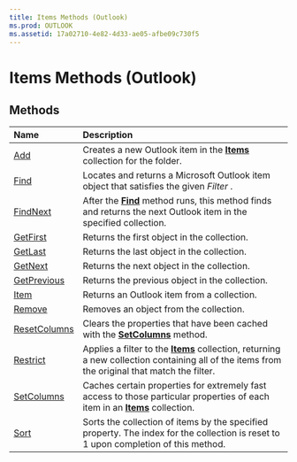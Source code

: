 ```yaml
---
title: Items Methods (Outlook)
ms.prod: OUTLOOK
ms.assetid: 17a02710-4e82-4d33-ae05-afbe09c730f5
---
```



# Items Methods (Outlook)

## Methods



|**Name**|**Description**|
|:-----|:-----|
|[Add](items-add-method-outlook.md)|Creates a new Outlook item in the  **[Items](items-object-outlook.md)** collection for the folder.|
|[Find](items-find-method-outlook.md)|Locates and returns a Microsoft Outlook item object that satisfies the given  _Filter_ .|
|[FindNext](items-findnext-method-outlook.md)|After the  **[Find](items-find-method-outlook.md)** method runs, this method finds and returns the next Outlook item in the specified collection.|
|[GetFirst](items-getfirst-method-outlook.md)|Returns the first object in the collection. |
|[GetLast](items-getlast-method-outlook.md)|Returns the last object in the collection. |
|[GetNext](items-getnext-method-outlook.md)|Returns the next object in the collection. |
|[GetPrevious](items-getprevious-method-outlook.md)|Returns the previous object in the collection. |
|[Item](items-item-method-outlook.md)|Returns an Outlook item from a collection.|
|[Remove](items-remove-method-outlook.md)|Removes an object from the collection.|
|[ResetColumns](items-resetcolumns-method-outlook.md)|Clears the properties that have been cached with the  **[SetColumns](items-setcolumns-method-outlook.md)** method.|
|[Restrict](items-restrict-method-outlook.md)|Applies a filter to the  **[Items](items-object-outlook.md)** collection, returning a new collection containing all of the items from the original that match the filter.|
|[SetColumns](items-setcolumns-method-outlook.md)|Caches certain properties for extremely fast access to those particular properties of each item in an  **[Items](items-object-outlook.md)** collection.|
|[Sort](items-sort-method-outlook.md)|Sorts the collection of items by the specified property. The index for the collection is reset to 1 upon completion of this method.|

